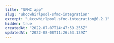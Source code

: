 ```yaml
---
title: "SFMC app"
slug: "ukccwhirlpool-sfmc-integration"
excerpt: "ukccwhirlpool.sfmc-integration@0.2.1"
hidden: true
createdAt: "2022-07-07T14:47:59.255Z"
updatedAt: "2022-08-08T11:26:53.139Z"
---
```

